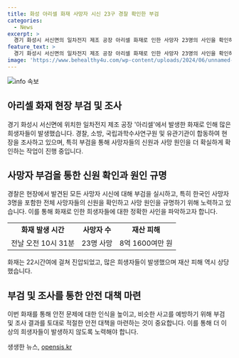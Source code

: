 ```yaml
---
title: 화성 아리셀 화재 사망자 시신 23구 경찰 확인한 부검
categories:
  - News
excerpt: >
  경기 화성시 서신면의 일차전지 제조 공장 아리셀 화재로 인한 사망자 23명의 사인을 확인하기 위해 경찰은 부검을 진행 중이다. 화재 현장에서 추가로 발견된 시신에 대해서도 부검이 예정되어 있으며, 화재로 인한 사망자는 모두 수습됐다. 그러나 아직 몇몇 사망자들의 신원은 확인되지 않았다. 이번 화재는 리튬전지 폭발로 발생했으며 23명이 사망하고 8명이 다쳤으며, 8억 1600여만 원의 재산 피해가 발생했다. (문단 요약 완료)
feature_text: >
  경기 화성시 서신면의 일차전지 제조 공장 아리셀 화재로 인한 사망자 23명의 사인을 확인하기 위해 경찰은 부검을 진행 중이다. 화재 현장에서 추가로 발견된 시신에 대해서도 부검이 예정되어 있으며, 화재로 인한 사망자는 모두 수습됐다. 그러나 아직 몇몇 사망자들의 신원은 확인되지 않았다. 이번 화재는 리튬전지 폭발로 발생했으며 23명이 사망하고 8명이 다쳤으며, 8억 1600여만 원의 재산 피해가 발생했다. (문단 요약 완료)
image: 'https://www.behealthy4u.com/wp-content/uploads/2024/06/unnamed-file.png'
---
```


<p><img src="https://www.behealthy4u.com/wp-content/uploads/2024/06/unnamed-file.png" alt="info 속보" /></p>

<h2 data-ke-size="size26">아리셀 화재 현장 부검 및 조사</h2>

<p data-ke-size="size16">경기 화성시 서신면에 위치한 일차전지 제조 공장 '아리셀'에서 발생한 화재로 인해 많은 희생자들이 발생했습니다. 경찰, 소방, 국립과학수사연구원 및 유관기관이 합동하여 현장을 조사하고 있으며, 특히 부검을 통해 사망자들의 신원과 사망 원인을 더 확실하게 확인하는 작업이 진행 중입니다.</p>

<h2 data-ke-size="size26">사망자 부검을 통한 신원 확인과 원인 규명</h2>

<p data-ke-size="size16">경찰은 현장에서 발견된 모든 사망자 시신에 대해 부검을 실시하고, 특히 한국인 사망자 3명을 포함한 전체 사망자들의 신원을 확인하고 사망 원인을 규명하기 위해 노력하고 있습니다. 이를 통해 화재로 인한 희생자들에 대한 정확한 사인을 파악하고자 합니다.</p>

<table>
    <tr>
        <td style="text-align: center; height: 17px;"><b>화재 발생 시간</b></td>
        <td style="text-align: center; height: 17px;"><b>사망자 수</b></td>
        <td style="text-align: center; height: 17px;"><b>재산 피해</b></td>
    </tr>
    <tr>
        <td style="text-align: center;">전날 오전 10시 31분</td>
        <td style="text-align: center;">23명 사망</td>
        <td style="text-align: center;">8억 1600여만 원</td>
    </tr>
</table>

<p data-ke-size="size16">화재는 22시간여에 걸쳐 진압되었고, 많은 희생자들이 발생했으며 재산 피해 역시 상당했습니다.</p>

<h2 data-ke-size="size26">부검 및 조사를 통한 안전 대책 마련</h2>

<p data-ke-size="size16">이번 화재를 통해 안전 문제에 대한 인식을 높이고, 비슷한 사고를 예방하기 위해 부검 및 조사 결과를 토대로 적절한 안전 대책을 마련하는 것이 중요합니다. 이를 통해 더 이상의 희생자들이 발생하지 않도록 노력해야 합니다.</p>
생생한 뉴스, <a href="https://opensis.kr" rel="dofollow">opensis.kr</a>


